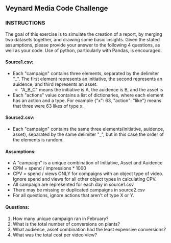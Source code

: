 ## Veynard Media Code Challenge

### INSTRUCTIONS
The goal of this exercise is to simulate the creation of a report, by merging two datasets together, and drawing some basic insights.  Given the stated assumptions, please provide your answer to the following 4 questions, as well as your code.  Use of python, particularly with Pandas, is encouraged.

#### Source1.csv:
* Each "campaign" contains three elements, separated by the delimiter "\_".  The first element represents an initiative, the second represents an auidence, and third represents an asset.
  * "A_B_C" means the initiative is A, the auidence is B, and the asset is
* Each "actions" value contains a list of dictionaries, where each element has an action and a type.  For example {"x": 63, "action": "like"} means that three were 63 likes of type x.


#### Source2.csv:
* Each "campaign" contains the same three elements(initiative, auidence, asset), separated by the same delimiter "\_", but in this case the order of the elements is random.



#### Assumptions:
* A "campaign" is a unique combination of Initiative, Asset and Auidence
* CPM = spend / impressions * 1000
* CPV = spend / views ONLY for compaigns with an object type of video.  Ignore spend and views for all other object types in calculating CPV.
* All campaign are represented for each day in source1.csv
* There may be missing or duplicated campaigns in source2.csv
* For all questions, ignore actions that aren't of type X or Y.



#### Questions:
1. How many unique campaign ran in February?
2. What is the total number of conversions on plants?
3. What audience, asset combination had the least expensive conversions?
4. What was the total cost per video view?
